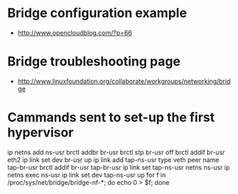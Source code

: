 # Bridge configuration example
* http://www.opencloudblog.com/?p=66

# Bridge troubleshooting page
* http://www.linuxfoundation.org/collaborate/workgroups/networking/bridge

# Cammands sent to set-up the first hypervisor
 ip netns add ns-usr
 brctl addbr br-usr
 brctl stp br-usr off
 brctl addif br-usr eth2
 ip link set dev br-usr up
 ip link add tap-ns-usr type veth peer name tap-br-usr
 brctl addif br-usr tap-br-usr
 ip link set tap-ns-usr netns ns-usr
 ip netns exec ns-usr ip link set dev tap-ns-usr up
 for f in /proc/sys/net/bridge/bridge-nf-*; do echo 0 > $f; done
